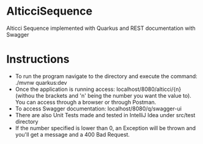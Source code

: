 # AlticciSequence
Alticci Sequence implemented with Quarkus and REST documentation with Swagger

# Instructions
- To run the program navigate to the directory and execute the command: ./mvnw quarkus:dev
- Once the application is running access: localhost/8080/alticci/{n} (withou the brackets and 'n' being the number you want the value to). You can access through a browser or through Postman.
- To access Swagger documentation: localhost/8080/q/swagger-ui
- There are also Unit Tests made and tested in IntelliJ Idea under src/test directory
- If the number specified is lower than 0, an Exception will be thrown and you'll get a message and a 400 Bad Request.
